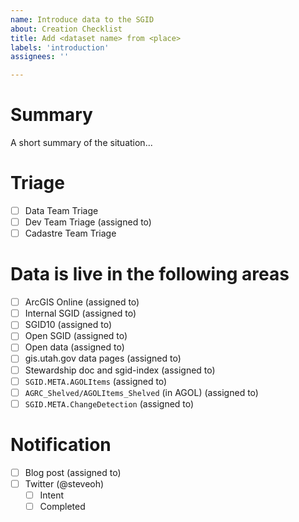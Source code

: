 ```yaml
---
name: Introduce data to the SGID
about: Creation Checklist
title: Add <dataset name> from <place>
labels: 'introduction'
assignees: ''

---
```

# Summary

A short summary of the situation...

<!-- 
1. The three teams will triage the request, striking through any line that does not apply.
1. Assign each step to someone based on list of assignments
1. All checkboxes should either be striked out or checked before closing the issue.
-->

# Triage

- [ ] Data Team Triage
- [ ] Dev Team Triage (assigned to)
- [ ] Cadastre Team Triage

# Data is live in the following areas

- [ ] ArcGIS Online (assigned to)
- [ ] Internal SGID (assigned to)
- [ ] SGID10 (assigned to)
- [ ] Open SGID (assigned to)
- [ ] Open data (assigned to)
- [ ] gis.utah.gov data pages (assigned to)
- [ ] Stewardship doc and sgid-index (assigned to)
- [ ] `SGID.META.AGOLItems` (assigned to)
- [ ] `AGRC_Shelved/AGOLItems_Shelved` (in AGOL) (assigned to)
- [ ] `SGID.META.ChangeDetection` (assigned to)

# Notification

- [ ] Blog post (assigned to)
- [ ] Twitter (@steveoh)
  - [ ] Intent
  - [ ] Completed

